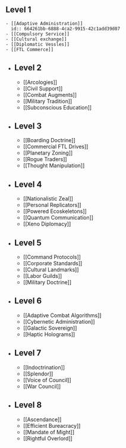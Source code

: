 ## Level 1
	- [[Adaptive Administration]]
	  id:: 664261bb-6888-4ca2-9915-42c1add39d07
	- [[Compulsory Service]]
	- [[Cultural exchange]]
	- [[Diplomatic Vessles]]
	- [[FTL Commerce]]
- ## Level 2
	- [[Arcologies]]
	- [[Civil Support]]
	- [[Combat Augments]]
	- [[Military Tradition]]
	- [[Subconscious Education]]
- ## Level 3
	- [[Boarding Doctrine]]
	- [[Commercial FTL Drives]]
	- [[Planetary Zoning]]
	- [[Rogue Traders]]
	- [[Thought Manipulation]]
- ## Level 4
	- [[Nationalistic Zeal]]
	- [[Personal Replicators]]
	- [[Powered Ecoskeletons]]
	- [[Quantum Communication]]
	- [[Xeno Diplomacy]]
- ## Level 5
	- [[Command Protocols]]
	- [[Corporate Standards]]
	- [[Cultural Landmarks]]
	- [[Labor Guilds]]
	- [[Military Doctrine]]
- ## Level 6
	- [[Adaptive Combat Algorithms]]
	- [[Cybernetic Administration]]
	- [[Galactic Sovereign]]
	- [[Haptic Holograms]]
- ## Level 7
	- [[Indoctrination]]
	- [[Splendor]]
	- [[Voice of Council]]
	- [[War Council]]
- ## Level 8
	- [[Ascendance]]
	- [[Efficient Bureacracy]]
	- [[Mandate of Might]]
	- [[Rightful Overlord]]